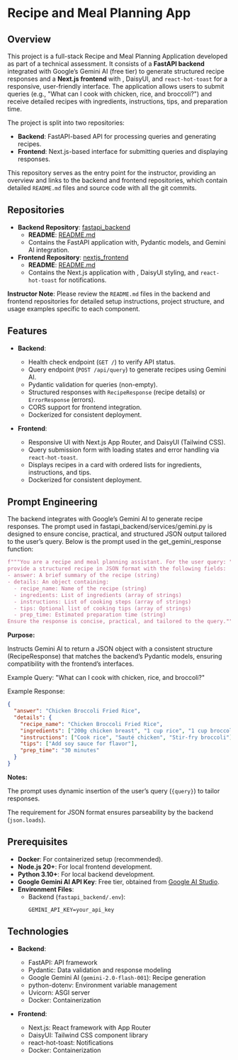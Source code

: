# Recipe and Meal Planning App

## Overview

This project is a full-stack Recipe and Meal Planning Application developed as part of a technical assessment. It consists of a **FastAPI backend** integrated with Google’s Gemini AI (free tier) to generate structured recipe responses and a **Next.js frontend** with , DaisyUI, and `react-hot-toast` for a responsive, user-friendly interface. The application allows users to submit queries (e.g., "What can I cook with chicken, rice, and broccoli?") and receive detailed recipes with ingredients, instructions, tips, and preparation time.

The project is split into two repositories:

- **Backend**: FastAPI-based API for processing queries and generating recipes.
- **Frontend**: Next.js-based interface for submitting queries and displaying responses.

This repository serves as the entry point for the instructor, providing an overview and links to the backend and frontend repositories, which contain detailed `README.md` files and source code with all the git commits.

## Repositories

- **Backend Repository**: [fastapi_backend](https://github.com/LoisaKitakaya/fastapi_backend)
  - **README**: [README.md](https://github.com/LoisaKitakaya/fastapi_backend/blob/main/README.md)
  - Contains the FastAPI application with, Pydantic models, and Gemini AI integration.
- **Frontend Repository**: [nextjs_frontend](https://github.com/LoisaKitakaya/nextjs_frontend)
  - **README**: [README.md](https://github.com/LoisaKitakaya/nextjs_frontend/blob/main/README.md)
  - Contains the Next.js application with , DaisyUI styling, and `react-hot-toast` for notifications.

**Instructor Note**: Please review the `README.md` files in the backend and frontend repositories for detailed setup instructions, project structure, and usage examples specific to each component.

## Features

- **Backend**:

  - Health check endpoint (`GET /`) to verify API status.
  - Query endpoint (`POST /api/query`) to generate recipes using Gemini AI.
  - Pydantic validation for queries (non-empty).
  - Structured responses with `RecipeResponse` (recipe details) or `ErrorResponse` (errors).
  - CORS support for frontend integration.
  - Dockerized for consistent deployment.

- **Frontend**:
  - Responsive UI with Next.js App Router, and DaisyUI (Tailwind CSS).
  - Query submission form with loading states and error handling via `react-hot-toast`.
  - Displays recipes in a card with ordered lists for ingredients, instructions, and tips.
  - Dockerized for consistent deployment.

## Prompt Engineering

The backend integrates with Google’s Gemini AI to generate recipe responses. The prompt used in fastapi_backend/services/gemini.py is designed to ensure concise, practical, and structured JSON output tailored to the user’s query. Below is the prompt used in the get_gemini_response function:

```python
f"""You are a recipe and meal planning assistant. For the user query: "{query}",
provide a structured recipe in JSON format with the following fields:
- answer: A brief summary of the recipe (string)
- details: An object containing:
  - recipe_name: Name of the recipe (string)
  - ingredients: List of ingredients (array of strings)
  - instructions: List of cooking steps (array of strings)
  - tips: Optional list of cooking tips (array of strings)
  - prep_time: Estimated preparation time (string)
Ensure the response is concise, practical, and tailored to the query."""
```

**Purpose:**

Instructs Gemini AI to return a JSON object with a consistent structure (RecipeResponse) that matches the backend’s Pydantic models, ensuring compatibility with the frontend’s interfaces.

Example Query: "What can I cook with chicken, rice, and broccoli?"

Example Response:

```json
{
  "answer": "Chicken Broccoli Fried Rice",
  "details": {
    "recipe_name": "Chicken Broccoli Fried Rice",
    "ingredients": ["200g chicken breast", "1 cup rice", "1 cup broccoli"],
    "instructions": ["Cook rice", "Sauté chicken", "Stir-fry broccoli"],
    "tips": ["Add soy sauce for flavor"],
    "prep_time": "30 minutes"
  }
}
```

**Notes:**

The prompt uses dynamic insertion of the user’s query (`{query}`) to tailor responses.

The requirement for JSON format ensures parseability by the backend (`json.loads`).

## Prerequisites

- **Docker**: For containerized setup (recommended).
- **Node.js 20+**: For local frontend development.
- **Python 3.10+**: For local backend development.
- **Google Gemini AI API Key**: Free tier, obtained from [Google AI Studio](https://aistudio.google.com).
- **Environment Files**:
  - Backend (`fastapi_backend/.env`):
    ```
    GEMINI_API_KEY=your_api_key
    ```

## Technologies

- **Backend**:

  - FastAPI: API framework
  - Pydantic: Data validation and response modeling
  - Google Gemini AI (`gemini-2.0-flash-001`): Recipe generation
  - python-dotenv: Environment variable management
  - Uvicorn: ASGI server
  - Docker: Containerization

- **Frontend**:
  - Next.js: React framework with App Router
  - DaisyUI: Tailwind CSS component library
  - react-hot-toast: Notifications
  - Docker: Containerization
